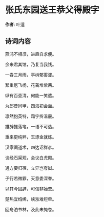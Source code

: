 # 张氏东园送王恭父得殿字

**作者**: 叶适

## 诗词内容

燕鸿不相须，进趣自求便。

余来君其馆，乃复当我饯。

一春三月雨，亭树郁雾淀。

絮重厄飞杨，花蔫堆紫茜。

纵有百壶清，何能一笑遣。

为郎昔同甲，四海初会面。

凛然抱英特，霜宇抟温霰。

雄辞推落笔，一语不可选。

重来更纯粹，玉琢金就炼。

汉家阐道术，四达诏群彦。

谈经石渠观，会议白虎殿。

通方要归宿，立异岂夸衒。

子行若微罪，天意委深眷。

以其今固辞，可信非始恋。

楚热宜绉𫄨，峡涨难短牵。

回舟泊书林，及此未掩卷。

